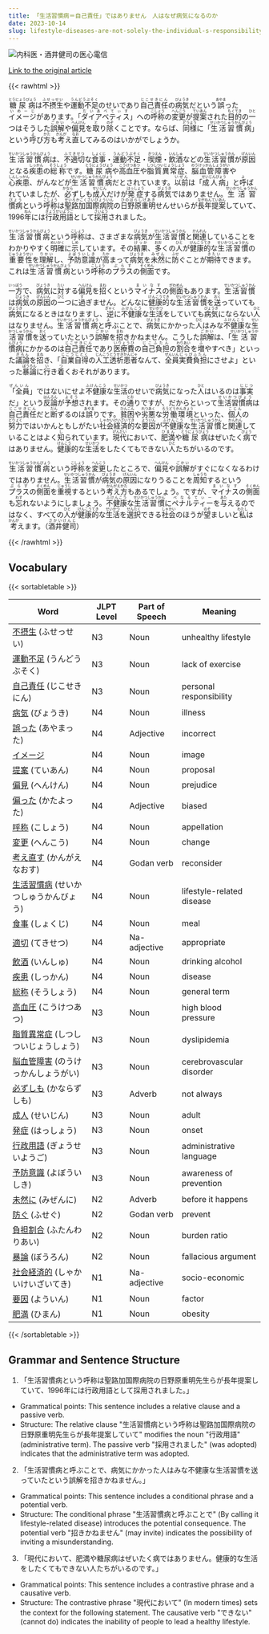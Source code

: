 ```yaml
---
title: 「生活習慣病＝自己責任」ではありません　人はなぜ病気になるのか
date: 2023-10-14
slug: lifestyle-diseases-are-not-solely-the-individual-s-responsibility-why-do-people-get-sick
---
```


![内科医・酒井健司の医心電信](https://www.asahicom.jp/imgopt/img/071f28e446/comm_L/AS20231006002139.jpg "内科医・酒井健司の医心電信")

[Link to the original article](https://asahi.com/articles/ASRB65R2JRB6TIPE00T.html?iref=pc_apital_top__n)


{{< rawhtml >}}
<div>

<p><ruby>糖尿病<rt>とうにょうびょう</rt></ruby>は<ruby>不摂生<rt>ふせっせい</rt></ruby>や<ruby>運動不足<rt>うんどうぶそく</rt></ruby>のせいであり<ruby>自己責任<rt>じこせきにん</rt></ruby>の<ruby>病気<rt>びょうき</rt></ruby>だという<ruby>誤<rt>あやま</rt></ruby>った<ruby>イメージ<rt>いめーじ</rt></ruby>があります。「<ruby>ダイアベティス<rt>だいあべてぃす</rt></ruby>」への<ruby>呼称<rt>こしょう</rt></ruby>の<ruby>変更<rt>へんこう</rt></ruby>が<ruby>提案<rt>ていあん</rt></ruby>された<ruby>目的<rt>もくてき</rt></ruby>の<ruby>一<rt>ひと</rt></ruby>つはそうした<ruby>誤解<rt>ごかい</rt></ruby>や<ruby>偏見<rt>へんけん</rt></ruby>を<ruby>取<rt>と</rt></ruby>り<ruby>除<rt>のぞ</rt></ruby>くことです。ならば、<ruby>同様<rt>どうよう</rt></ruby>に「<ruby>生活習慣病<rt>せいかつしゅうかんびょう</rt></ruby>」という<ruby>呼<rt>よ</rt></ruby>び<ruby>方<rt>かた</rt></ruby>も<ruby>考<rt>かんが</rt></ruby>え<ruby>直<rt>なお</rt></ruby>してみるのはいかがでしょうか。</p>

<p><ruby>生活習慣病<rt>せいかつしゅうかんびょう</rt></ruby>は、<ruby>不適切<rt>ふてきせつ</rt></ruby>な<ruby>食事<rt>しょくじ</rt></ruby>・<ruby>運動不足<rt>うんどうぶそく</rt></ruby>・<ruby>喫煙<rt>きつえん</rt></ruby>・<ruby>飲酒<rt>いんしゅ</rt></ruby>などの<ruby>生活習慣<rt>せいかつしゅうかん</rt></ruby>が<ruby>原因<rt>げんいん</rt></ruby>となる<ruby>疾患<rt>しっかん</rt></ruby>の<ruby>総称<rt>そうしょう</rt></ruby>です。<ruby>糖尿病<rt>とうにょうびょう</rt></ruby>や<ruby>高血圧<rt>こうけつあつ</rt></ruby>や<ruby>脂質異常症<rt>しつしついじょうしょう</rt></ruby>、<ruby>脳血管障害<rt>のうけっかんしょうがい</rt></ruby>や<ruby>心疾患<rt>しんしっかん</rt></ruby>、がんなどが<ruby>生活習慣病<rt>せいかつしゅうかんびょう</rt></ruby>だとされています。<ruby>以前<rt>いぜん</rt></ruby>は「<ruby>成人病<rt>せいじんびょう</rt></ruby>」と<ruby>呼<rt>よ</rt></ruby>ばれていましたが、<ruby>必<rt>かなら</rt></ruby>ずしも<ruby>成人<rt>せいじん</rt></ruby>だけが<ruby>発症<rt>はっしょう</rt></ruby>する<ruby>病気<rt>びょうき</rt></ruby>ではありません。<ruby>生活習慣病<rt>せいかつしゅうかんびょう</rt></ruby>という<ruby>呼称<rt>こしょう</rt></ruby>は<ruby>聖路加国際病院<rt>せいろかこくさいびょういん</rt></ruby>の<ruby>日野原重明<rt>ひのはらしげあき</rt></ruby>せんせいらが<ruby>長年<rt>ながねん</rt></ruby><ruby>提案<rt>ていあん</rt></ruby>していて、1996<ruby>年<rt>ねん</rt></ruby>には<ruby>行政用語<rt>ぎょうせいようご</rt></ruby>として<ruby>採用<rt>さいよう</rt></ruby>されました。</p>

<p><ruby>生活習慣病<rt>せいかつしゅうかんびょう</rt></ruby>という<ruby>呼称<rt>こしょう</rt></ruby>は、さまざまな<ruby>病気<rt>びょうき</rt></ruby>が<ruby>生活習慣<rt>せいかつしゅうかん</rt></ruby>と<ruby>関連<rt>かんれん</rt></ruby>していることをわかりやすく<ruby>明確<rt>めいかく</rt></ruby>に<ruby>示<rt>しめ</rt></ruby>しています。その<ruby>結果<rt>けっか</rt></ruby>、<ruby>多<rt>おお</rt></ruby>くの<ruby>人<rt>ひと</rt></ruby>が<ruby>健康的<rt>けんこうてき</rt></ruby>な<ruby>生活習慣<rt>せいかつしゅうかん</rt></ruby>の<ruby>重要性<rt>じゅうようせい</rt></ruby>を<ruby>理解<rt>りかい</rt></ruby>し、<ruby>予防意識<rt>よぼういしき</rt></ruby>が<ruby>高<rt>たか</rt></ruby>まって<ruby>病気<rt>びょうき</rt></ruby>を<ruby>未然<rt>みぜん</rt></ruby>に<ruby>防<rt>ふせ</rt></ruby>ぐことが<ruby>期待<rt>きたい</rt></ruby>できます。これは<ruby>生活習慣病<rt>せいかつしゅうかんびょう</rt></ruby>という<ruby>呼称<rt>こしょう</rt></ruby>の<ruby>プラス<rt>ぷらす</rt></ruby>の<ruby>側面<rt>そくめん</rt></ruby>です。</p>

<p><ruby>一方<rt>いっぽう</rt></ruby>で、<ruby>病気<rt>びょうき</rt></ruby>に<ruby>対<rt>たい</rt></ruby>する<ruby>偏見<rt>へんけん</rt></ruby>を<ruby>招<rt>まね</rt></ruby>くという<ruby>マイナス<rt>まいなす</rt></ruby>の<ruby>側面<rt>がわめん</rt></ruby>もあります。<ruby>生活習慣<rt>せいかつしゅうかん</rt></ruby>は<ruby>病気<rt>びょうき</rt></ruby>の<ruby>原因<rt>げんいん</rt></ruby>の<ruby>一<rt>ひと</rt></ruby>つに<ruby>過<rt>す</rt></ruby>ぎません。どんなに<ruby>健康的<rt>けんこうてき</rt></ruby>な<ruby>生活習慣<rt>せいかつしゅうかん</rt></ruby>を<ruby>送<rt>おく</rt></ruby>っていても<ruby>病気<rt>びょうき</rt></ruby>になるときはなりますし、<ruby>逆<rt>ぎゃく</rt></ruby>に<ruby>不健康<rt>ふけんこう</rt></ruby>な<ruby>生活<rt>せいかつ</rt></ruby>をしていても<ruby>病気<rt>びょうき</rt></ruby>にならない<ruby>人<rt>ひと</rt></ruby>はなりません。<ruby>生活習慣病<rt>せいかつしゅうかんびょう</rt></ruby>と<ruby>呼<rt>よ</rt></ruby>ぶことで、<ruby>病気<rt>びょうき</rt></ruby>にかかった<ruby>人<rt>ひと</rt></ruby>はみな<ruby>不健康<rt>ふけんこう</rt></ruby>な<ruby>生活習慣<rt>せいかつしゅうかん</rt></ruby>を<ruby>送<rt>おく</rt></ruby>っていたという<ruby>誤解<rt>ごかい</rt></ruby>を<ruby>招<rt>まね</rt></ruby>きかねません。こうした<ruby>誤解<rt>ごかい</rt></ruby>は、「<ruby>生活習慣病<rt>せいかつしゅうかんびょう</rt></ruby>にかかるのは<ruby>自己責任<rt>じこせきにん</rt></ruby>であり<ruby>医療費<rt>いりょうひ</rt></ruby>の<ruby>自己負担<rt>じこふたん</rt></ruby>の<ruby>割合<rt>わりあい</rt></ruby>を<ruby>増<rt>ふ</rt></ruby>やすべき」といった<ruby>議論<rt>ぎろん</rt></ruby>を<ruby>招<rt>まね</rt></ruby>き、「<ruby>自業自得<rt>じごうじとく</rt></ruby>の<ruby>人工透析<rt>じんこうとうせき</rt></ruby><ruby>患者<rt>かんじゃ</rt></ruby>なんて、<ruby>全員<rt>ぜんいん</rt></ruby><ruby>実費<rt>じっぴ</rt></ruby><ruby>負担<rt>ふたん</rt></ruby>にさせよ」といった<ruby>暴論<rt>ぼうろん</rt></ruby>に<ruby>行<rt>い</rt></ruby>き<ruby>着<rt>つ</rt></ruby>くおそれがあります。</p>

<p><ruby>「全員<rt>ぜんいん</rt>」</ruby>ではないにせよ<ruby>不健康<rt>ふけんこう</rt></ruby>な<ruby>生活<rt>せいかつ</rt></ruby>のせいで<ruby>病気<rt>びょうき</rt></ruby>になった<ruby>人<rt>ひと</rt></ruby>はいるのは<ruby>事実<rt>じじつ</rt></ruby>だ」という<ruby>反論<rt>はんろん</rt></ruby>が<ruby>予想<rt>よそう</rt></ruby>されます。その<ruby>通<rt>とお</rt></ruby>りですが、だからといって<ruby>生活習慣病<rt>せいかつびょう</rt></ruby>は<ruby>自己責任<rt>じこせきにん</rt></ruby>だと<ruby>断<rt>だん</rt></ruby>ずるのは<ruby>誤<rt>あやま</rt></ruby>りです。<ruby>貧困<rt>ひんこん</rt></ruby>や<ruby>劣悪<rt>れつあく</rt></ruby>な<ruby>労働環境<rt>ろうどうかんきょう</rt></ruby>といった、<ruby>個人<rt>こじん</rt></ruby>の<ruby>努力<rt>どりょく</rt></ruby>ではいかんともしがたい<ruby>社会経済的<rt>しゃかいけいざいてき</rt></ruby>な<ruby>要因<rt>よういん</rt></ruby>が<ruby>不健康<rt>ふけんこう</rt></ruby>な<ruby>生活習慣<rt>せいかつしゅうかん</rt></ruby>と<ruby>関連<rt>かんれん</rt></ruby>していることはよく<ruby>知<rt>し</rt></ruby>られています。<ruby>現代<rt>げんだい</rt></ruby>において、<ruby>肥満<rt>ひまん</rt></ruby>や<ruby>糖尿病<rt>とうにょうびょう</rt></ruby>はぜいたく<ruby>病<rt>びょう</rt></ruby>ではありません。<ruby>健康<rt>けんこう</rt></ruby>的な<ruby>生活<rt>せいかつ</rt></ruby>をしたくてもできない<ruby>人<rt>ひと</rt></ruby>たちがいるのです。</p>

<p><ruby>生活習慣病<rt>せいかつしゅうかんびょう</rt></ruby>という<ruby>呼称<rt>こしょう</rt></ruby>を<ruby>変更<rt>へんこう</rt></ruby>したところで、<ruby>偏見<rt>へんけん</rt></ruby>や<ruby>誤解<rt>ごかい</rt></ruby>がすぐになくなるわけではありません。<ruby>生活習慣<rt>せいかつしゅうかん</rt></ruby>が<ruby>病気<rt>びょうき</rt></ruby>の<ruby>原因<rt>げんいん</rt></ruby>になりうることを<ruby>周知<rt>しゅうち</rt></ruby>するという<ruby>プラス<rt>ぷらす</rt></ruby>の<ruby>側面<rt>そくめん</rt></ruby>を<ruby>重視<rt>じゅうし</rt></ruby>するという<ruby>考え方<rt>かんがえかた</rt></ruby>もあるでしょう。ですが、<ruby>マイナス<rt>まいなす</rt></ruby>の<ruby>側面<rt>そくめん</rt></ruby>も<ruby>忘<rt>わす</rt></ruby>れないようにしましょう。<ruby>不健康<rt>ふけんこう</rt></ruby>な<ruby>生活習慣<rt>せいかつしゅうかん</rt></ruby>に<ruby>ペナルティー<rt>ぺなるてぃー</rt></ruby>を<ruby>与<rt>あた</rt></ruby>えるのではなく、すべての<ruby>人<rt>ひと</rt></ruby>が<ruby>健康的<rt>けんこうてき</rt></ruby>な<ruby>生活<rt>せいかつ</rt></ruby>を<ruby>選択<rt>せんたく</rt></ruby>できる<ruby>社会<rt>しゃかい</rt></ruby>のほうが<ruby>望<rt>のぞ</rt></ruby>ましいと<ruby>私<rt>わたし</rt></ruby>は<ruby>考<rt>かんが</rt></ruby>えます。（<ruby>酒井健司<rt>さかいけんじ</rt></ruby>）</p>

</div>
{{< /rawhtml >}}


## Vocabulary


{{< sortabletable >}}

| Word | JLPT Level | Part of Speech | Meaning |
|------|------------|----------------|---------|
|[不摂生](https://jisho.org/search/%E4%B8%8D%E6%91%82%E7%94%9F) (ふせっせい)| N3 | Noun | unhealthy lifestyle |
|[運動不足](https://jisho.org/search/%E9%81%8B%E5%8B%95%E4%B8%8D%E8%B6%B3) (うんどうぶそく)| N3 | Noun | lack of exercise |
|[自己責任](https://jisho.org/search/%E8%87%AA%E5%B7%B1%E8%B2%AC%E4%BB%BB) (じこせきにん)| N3 | Noun | personal responsibility |
|[病気](https://jisho.org/search/%E7%97%85%E6%B0%97) (びょうき)| N4 | Noun | illness |
|[誤った](https://jisho.org/search/%E8%AA%A4%E3%81%A3%E3%81%9F) (あやまった)| N4 | Adjective | incorrect |
|[イメージ](https://jisho.org/search/%E3%82%A4%E3%83%A1%E3%83%BC%E3%82%B8)| N4 | Noun | image |
|[提案](https://jisho.org/search/%E6%8F%90%E6%A1%88) (ていあん)| N4 | Noun | proposal |
|[偏見](https://jisho.org/search/%E5%81%8F%E8%A6%8B) (へんけん)| N4 | Noun | prejudice |
|[偏った](https://jisho.org/search/%E5%81%8F%E3%81%A3%E3%81%9F) (かたよった)| N4 | Adjective | biased |
|[呼称](https://jisho.org/search/%E5%91%BC%E7%A7%B0) (こしょう)| N4 | Noun | appellation |
|[変更](https://jisho.org/search/%E5%A4%89%E6%9B%B4) (へんこう)| N4 | Noun | change |
|[考え直す](https://jisho.org/search/%E8%80%83%E3%81%88%E7%9B%B4%E3%81%99) (かんがえなおす)| N4 | Godan verb | reconsider |
|[生活習慣病](https://jisho.org/search/%E7%94%9F%E6%B4%BB%E7%BF%92%E6%85%A3%E7%97%85) (せいかつしゅうかんびょう)| N4 | Noun | lifestyle-related disease |
|[食事](https://jisho.org/search/%E9%A3%9F%E4%BA%8B) (しょくじ)| N4 | Noun | meal |
|[適切](https://jisho.org/search/%E9%81%A9%E5%88%87) (てきせつ)| N4 | Na-adjective | appropriate |
|[飲酒](https://jisho.org/search/%E9%A3%B2%E9%85%92) (いんしゅ)| N4 | Noun | drinking alcohol |
|[疾患](https://jisho.org/search/%E7%96%BE%E6%82%A3) (しっかん)| N4 | Noun | disease |
|[総称](https://jisho.org/search/%E7%B7%8F%E7%A7%B0) (そうしょう)| N4 | Noun | general term |
|[高血圧](https://jisho.org/search/%E9%AB%98%E8%A1%80%E5%9C%A7) (こうけつあつ)| N3 | Noun | high blood pressure |
|[脂質異常症](https://jisho.org/search/%E8%84%82%E8%B3%AA%E7%95%B0%E5%B8%B8%E7%97%87) (しつしついじょうしょう)| N3 | Noun | dyslipidemia |
|[脳血管障害](https://jisho.org/search/%E8%84%B3%E8%A1%80%E7%AE%A1%E9%9A%9C%E5%AE%B3) (のうけっかんしょうがい)| N3 | Noun | cerebrovascular disorder |
|[必ずしも](https://jisho.org/search/%E5%BF%85%E3%81%9A%E3%81%97%E3%82%82) (かならずしも)| N3 | Adverb | not always |
|[成人](https://jisho.org/search/%E6%88%90%E4%BA%BA) (せいじん)| N3 | Noun | adult |
|[発症](https://jisho.org/search/%E7%99%BA%E7%97%87) (はっしょう)| N3 | Noun | onset |
|[行政用語](https://jisho.org/search/%E8%A1%8C%E6%94%BF%E7%94%A8%E8%AA%9E) (ぎょうせいようご)| N3 | Noun | administrative language |
|[予防意識](https://jisho.org/search/%E4%BA%88%E9%98%B2%E6%84%8F%E8%AD%98) (よぼういしき)| N3 | Noun | awareness of prevention |
|[未然に](https://jisho.org/search/%E6%9C%AA%E7%84%B6%E3%81%AB) (みぜんに)| N2 | Adverb | before it happens |
|[防ぐ](https://jisho.org/search/%E9%98%B2%E3%81%90) (ふせぐ)| N2 | Godan verb | prevent |
|[負担割合](https://jisho.org/search/%E8%B2%A0%E6%8B%85%E5%89%B2%E5%90%88) (ふたんわりあい)| N2 | Noun | burden ratio |
|[暴論](https://jisho.org/search/%E6%9A%B4%E8%AB%96) (ぼうろん)| N2 | Noun | fallacious argument |
|[社会経済的](https://jisho.org/search/%E7%A4%BE%E4%BC%9A%E7%B5%8C%E6%B8%88%E7%9A%84) (しゃかいけいざいてき)| N1 | Na-adjective | socio-economic |
|[要因](https://jisho.org/search/%E8%A6%81%E5%9B%A0) (よういん)| N1 | Noun | factor |
|[肥満](https://jisho.org/search/%E8%82%A5%E6%BA%80) (ひまん)| N1 | Noun | obesity |

{{< /sortabletable >}}


## Grammar and Sentence Structure

1. 「生活習慣病という呼称は聖路加国際病院の日野原重明先生らが長年提案していて、1996年には行政用語として採用されました。」
- Grammatical points: This sentence includes a relative clause and a passive verb.
- Structure: The relative clause "生活習慣病という呼称は聖路加国際病院の日野原重明先生らが長年提案していて" modifies the noun "行政用語" (administrative term). The passive verb "採用されました" (was adopted) indicates that the administrative term was adopted.

2. 「生活習慣病と呼ぶことで、病気にかかった人はみな不健康な生活習慣を送っていたという誤解を招きかねません。」
- Grammatical points: This sentence includes a conditional phrase and a potential verb.
- Structure: The conditional phrase "生活習慣病と呼ぶことで" (By calling it lifestyle-related disease) introduces the potential consequence. The potential verb "招きかねません" (may invite) indicates the possibility of inviting a misunderstanding.

3. 「現代において、肥満や糖尿病はぜいたく病ではありません。健康的な生活をしたくてもできない人たちがいるのです。」
- Grammatical points: This sentence includes a contrastive phrase and a causative verb.
- Structure: The contrastive phrase "現代において" (In modern times) sets the context for the following statement. The causative verb "できない" (cannot do) indicates the inability of people to lead a healthy lifestyle.